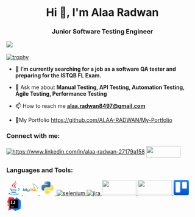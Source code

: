 <h1 align="center">Hi 👋, I'm Alaa Radwan</h1>
<h3 align="center"> Junior Software Testing Engineer </h3>

![](https://komarev.com/ghpvc/?username=ALAA-RADWAN&color=green)

[![trophy](https://github-profile-trophy.vercel.app/?username=ALAA-RADWAN&theme=onedark)](https://github.com/ALAA-RADWAN/github-profile-trophy)

- 🌱 **I’m currently searching for a job as a software QA tester and preparing for the ISTQB FL Exam.**

- 💬 Ask me about **Manual Testing, API Testing, Automation Testing, Agile Testing, Performance Testing**

- 📫 How to reach me **alaa.radwan8497@gmail.com**
- 🌱My Portfolio https://github.com/ALAA-RADWAN/My-Portfolio  


<h3 align="left">Connect with me:</h3>
<p align="left">
<a href="https://www.linkedin.com/in/alaa-radwan-27179a158/" target="blank"><img align="center" src="https://raw.githubusercontent.com/rahuldkjain/github-profile-readme-generator/master/src/images/icons/Social/linked-in-alt.svg" alt="https://www.linkedin.com/in/alaa-radwan-27179a158" height="30" width="40" /></a>
<a href="alaa.radwan8497@gmail.com" target="blank"><img align="center" src="https://img.shields.io/badge/gmail-EA4335?style=for-the-badge&logo=gmail&link=http://right&logoColor=ffffff" height="30" width="90" /></a>
<h3 align="left">Languages and Tools:</h3>
<p align="left"> 
<a href="https://www.java.com" target="_blank" rel="noreferrer"> <img src="https://raw.githubusercontent.com/devicons/devicon/master/icons/java/java-original.svg" alt="java" width="40" height="40"/> </a> 
<a href="https://www.mysql.com/" target="_blank" rel="noreferrer"> <img src="https://raw.githubusercontent.com/devicons/devicon/master/icons/mysql/mysql-original-wordmark.svg" alt="mysql" width="40" height="40"/> </a> 
<a href="https://www.python.org" target="_blank" rel="noreferrer"> <img src="https://raw.githubusercontent.com/devicons/devicon/master/icons/python/python-original.svg" alt="python" width="40" height="40"/> </a> 
<a href="https://www.selenium.dev/documentation/webdriver/" target="_blank" rel="noreferrer"> <img src="https://img.shields.io/badge/Selenium-00AA01?style=for-the-badge&logo=selenium&link=http://right&logoColor=ffffff" alt="selenium" width="90" height="40"/> </a> 
<a href="https://jira.atlassian.com/" target="_blank" rel="noreferrer"> <img src="https://img.shields.io/badge/jira-0052CC?style=for-the-badge&logo=jira&link=http://right&logoColor=ffffff" alt="jira" width="90" height="40"/> </a> 
<a href="https://github.com/" target="_blank" rel="noreferrer"> <img src="https://img.shields.io/badge/github-181717?style=for-the-badge&logo=github&link=http://right&logoColor=ffffff" width="90" height="40"/> </a>
<a href="https://www.postman.com/" target="_blank" rel="noreferrer"> <img src="https://img.shields.io/badge/postman-FF6C37?style=for-the-badge&logo=postman&link=http://right&logoColor=ffffff" width="90" height="40"/> </a>
<a href="https://trello.com/" target="_blank" rel="noreferrer"> <img src="https://raw.githubusercontent.com/devicons/devicon/master/icons/trello/trello-original.svg" alt="trello" width="40" height="40"/> </a>
<a href="https://www.jetbrains.com/idea/" target="_blank" rel="noreferrer"> <img src="https://raw.githubusercontent.com/devicons/devicon/master/icons/intellij/intellij-original.svg" alt="intellij" width="40" height="40"/> </a>
</p>


